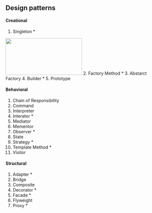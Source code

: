 ## Design patterns


#### Creational
1. Singleton *
<img width="250" height="120" src="C:\Users\BIT\IdeaProjects\java-study\designpattern-practices\src\main\resources\[UML] 싱글톤 패턴.PNG" />
2. Factory Method *
3. Abstarct Factory
4. Builder *
5. Prototype

#### Behavioral
1. Chain of Responsibility
2. Command
3. Interpreter
4. Interator *
5. Mediator
6. Mementor
7. Observer *
8. State
9. Strategy *
10. Template Method *
11. Visitor


#### Structural
1. Adapter *
2. Bridge
3. Composite
4. Decorator *
5. Facade *
6. Flyweight
7. Proxy *